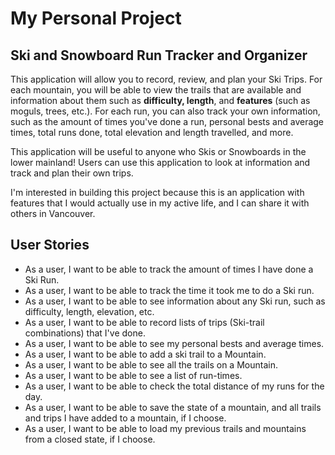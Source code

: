 # My Personal Project

## Ski and Snowboard Run Tracker and Organizer

This application will allow you to record, review, and plan your Ski Trips.
For each mountain, you will be able to view the trails that are available and 
information about them such as **difficulty, length**, and **features** (such as moguls, trees, etc.). 
For each run, you can also track your own information, such as the amount of times you've done a run, personal bests and average times,
total runs done,
total elevation and length travelled, and more.

This application will be useful to anyone who Skis or Snowboards in the lower mainland! Users can use this application to look at information
and track and plan  their own trips.

I'm interested in building this project because this is an application with features that I 
would actually use in my active life, and I can share it with others in Vancouver.


## User Stories

- As a user, I want to be able to track the amount of times I have done a Ski Run.
- As a user, I want to be able to track the time it took me to do a Ski run.
- As a user, I want to be able to see information about any Ski run, such as difficulty, length, elevation, etc.
- As a user, I want to be able to record lists of trips (Ski-trail combinations) that I've done.
- As a user, I want to be able to see my personal bests and average times.
- As a user, I want to be able to add a ski trail to a Mountain.
- As a user, I want to be able to see all the trails on a Mountain.
- As a user, I want to be able to see a list of run-times.
- As a user, I want to be able to check the total distance of my runs for the day.
- As a user, I want to be able to save the state of a mountain, and all trails and trips I have added to a mountain, if I choose.
- As a user, I want to be able to load my previous trails and mountains from a closed state, if I choose.